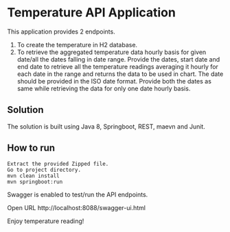 # Temperature API Application

This application provides 2 endpoints.

 1. To create the temperature in H2 database. 
 2.	To retrieve the aggregated temperature data hourly basis for given date/all the dates falling in date range. Provide the dates,
 	start date and end date to retrieve all the temperature readings averaging it hourly for each date in the range and returns the data
 	to be used in chart. The date should be provided in the ISO date format. Provide both the dates as same while retrieving the data for only 
 	one date hourly basis.

## Solution

The solution is built using Java 8, Springboot, REST, maevn and Junit. 
   
## How to run
	
    Extract the provided Zipped file.
    Go to project directory.
    mvn clean install
    mvn springboot:run

Swagger is enabled to test/run the API endpoints. 

Open URL http://localhost:8088/swagger-ui.html

Enjoy temperature reading!


